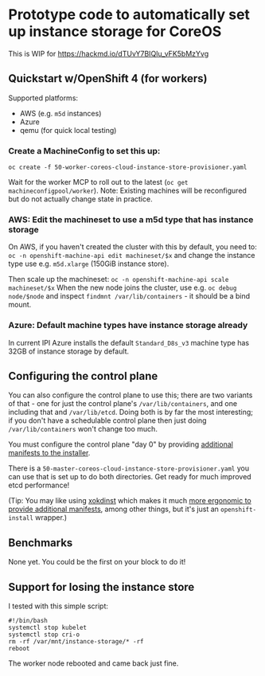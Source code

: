 # Prototype code to automatically set up instance storage for CoreOS

This is WIP for https://hackmd.io/dTUvY7BIQIu_vFK5bMzYvg

## Quickstart w/OpenShift 4 (for workers)

Supported platforms:

 - AWS (e.g. `m5d` instances)
 - Azure
 - qemu (for quick local testing)

### Create a MachineConfig to set this up:

`oc create -f 50-worker-coreos-cloud-instance-store-provisioner.yaml`

Wait for the worker MCP to roll out to the latest (`oc get machineconfigpool/worker`).
Note: Existing machines will be reconfigured but do not actually change state in practice.

### AWS: Edit the machineset to use a m5d type that has instance storage

On AWS, if you haven't created the cluster with this by default, you need to:
`oc -n openshift-machine-api edit machineset/$x` and change the instance type use e.g. `m5d.xlarge` (150GiB instance store).

Then scale up the machineset:
`oc -n openshift-machine-api scale machineset/$x`
When the new node joins the cluster, use e.g. `oc debug node/$node` and inspect `findmnt /var/lib/containers` - it should be a bind mount.

### Azure: Default machine types have instance storage already

In current IPI Azure installs the default `Standard_D8s_v3` machine type has 32GB of instance storage by default.

## Configuring the control plane

You can also configure the control plane to use this; there are
two variants of that - one for just the control plane's `/var/lib/containers`,
and one including that and `/var/lib/etcd`.  Doing both is by far
the most interesting; if you don't have a schedulable control
plane then just doing `/var/lib/containers` won't change too much.

You must configure the control plane "day 0" by providing
[additional manifests to the installer](https://github.com/openshift/installer/blob/master/docs/user/customization.md#install-time-customization-for-machine-configuration).

There is a `50-master-coreos-cloud-instance-store-provisioner.yaml`
you can use that is set up to do both directories.  Get ready
for much improved etcd performance!

(Tip: You may like using [xokdinst](https://github.com/cgwalters/xokdinst)
 which makes it much [more ergonomic to provide additional manifests](https://github.com/cgwalters/xokdinst#nicer-flow-for-injecting-manifests),
 among other things, but it's just an `openshift-install` wrapper.)

## Benchmarks

None yet.  You could be the first on your block to do it!

## Support for losing the instance store

I tested with this simple script:

```
#!/bin/bash
systemctl stop kubelet
systemctl stop cri-o
rm -rf /var/mnt/instance-storage/* -rf
reboot
```

The worker node rebooted and came back just fine.

